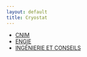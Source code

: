 ```yaml
---
layout: default
title: Cryostat
---
```


* [CNIM](/partners/cnim.html)
* [ENGIE](/partners/engie.html)
* [INGÉNIERIE ET CONSEILS](/partners/ingenierie-et-conseils.html)